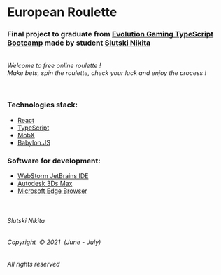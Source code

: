 # European Roulette

### Final project to graduate from [Evolution Gaming TypeScript Bootcamp](https://github.com/evolution-gaming/typescript-bootcamp) made by student [Slutski Nikita](https://github.com/user-of-github)
&nbsp;  
_Welcome to free online roulette !_  
_Make bets, spin the roulette, check your luck and enjoy the process !_
&nbsp;

&nbsp;  

### Technologies stack:
* [React](https://reactjs.org/)
* [TypeScript](https://www.typescriptlang.org/)
* [MobX](https://mobx.js.org/README.html)
* [Babylon.JS](https://www.babylonjs.com/)  
  
### Software for development: 
* [WebStorm JetBrains IDE](https://www.jetbrains.com/webstorm/)
* [Autodesk 3Ds Max](https://www.autodesk.com/products/3ds-max/overview)
* [Microsoft Edge Browser](https://www.microsoft.com/en-us/edge)

&nbsp;

###### Slutski Nikita

###### Copyright &nbsp;© 2021 &nbsp;(June - July)

###### All rights reserved